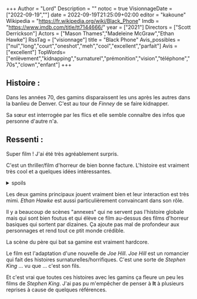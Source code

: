 +++
Author = "Lord"
Description = ""
notoc = true
VisionnageDate = ["2022-09-19",""]
date = 2022-09-19T21:25:09+02:00
editor = "kakoune"
Wikipedia = "https://fr.wikipedia.org/wiki/Black_Phone"
Imdb = "https://www.imdb.com/title/tt7144666/"
year = ["2021"]
Directors = ["Scott Derrickson"]
Actors = ["Mason Thames","Madeleine McGraw","Ethan Hawke"]
RssTag = ["visionnage"]
title = "Black Phone"
Avis_possibles = ["nul","long","court","oneshot","meh","cool","excellent","parfait"]
Avis = ["excellent"] 
TopWords=["enlèvement","kidnapping","surnaturel","prémonition","vision","téléphone","70s","clown","enfant"]
+++
## Histoire :
Dans les années 70, des gamins disparaissent les uns après les autres dans la banlieu de Denver.
C'est au tour de *Finney* de se faire kidnapper.

Sa sœur est interrogée par les flics et elle semble connaître des infos que personne d'autre n'a.

## Ressenti :
Super film !
J'ai été très agréablement surpris.

C'est un thriller/film d'horreur de bien bonne facture.
L'histoire est vraiment très cool et a quelques idées intéressantes.

<details><summary>spoils</summary>
Bon, je préfère ne pas spoiler les gens qui veulent se préserver.

Franchement j'ai beaucoup aimé le rôle de la ptite sœur avec ses rêves qui lui permettent de trouver des indices.
C'est une ptite once de surnaturel qui m'a beaucoup plu.

Si on couple ça au fameux téléphone noir permettant de communiquer avec les précédentes victimes, ça fait un thriller assez original.

Les masques du tueur ont un design vraiment cool.
Ce ptit côté modulaire où le personnage change ses expressions rend vraiment bien.
C'est apparemment l'œuvre de *Tom Savini*.

Sur certains aspects, le film donne un peu l'impression d'un jeu vidéo.
On se croirait dans un point'n'click où le gamin choppe des objectifs assez étranges au début.
Puis au final tout s'enchaîne pour lui apporter une solution efficace.
</details>

Les deux gamins principaux jouent vraiment bien et leur interaction est très mimi.
*Ethan Hawke* est aussi particulièrement convaincant dans son rôle.

Il y a beaucoup de scènes "annexes" qui ne servent pas l'histoire globale mais qui sont bien foutus et qui élève ce film au-dessus des films d'horreur basiques qui sortent par dizaines.
Ça ajoute pas mal de profondeur aux personnages et rend tout ce ptit monde crédible.

La scène du père qui bat sa gamine est vraiment hardcore.

Le film est l'adaptation d'une nouvelle de *Joe Hill*.
*Joe Hill* est un romancier qui fait des histoires surnaturelles/horrifiques.
C'est une sorte de *Stephen King* … vu que … c'est son fils.

Et c'est vrai que toutes ces histoires avec les gamins ça fleure un peu les films de *Stephen King*.
J'ai pas pu m'empêcher de penser à **It** à plusieurs reprises à cause de quelques références.
